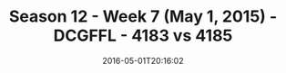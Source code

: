 ---
title: Season 12 - Week 7 (May 1, 2015) - DCGFFL - 4183 vs 4185
teams_score:
- team: 4183
  score:
- team: 4185
  score: 24
mvp: Billy Kramer (Olive), Bryant Burnheimer (Teal)
game-ball: Kevin Smiffy (Olive), Stephen Tackney (Teal)
sportsperson: ''
season: 12
week: 7
date: '2016-05-01T20:16:02'
pageid: season-12-week-7-may-1-2015-4183-vs-4185
---